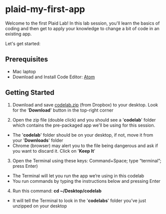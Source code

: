 # plaid-my-first-app

Welcome to the first Plaid Lab!
In this lab session, you'll learn the basics of coding and then get to apply your knowledge to change a bit of code in an existing app.

Let's get started:



## Prerequisites
- Mac laptop
- Download and Install Code Editor: [Atom](https://atom.io/)

## Getting Started
1. Download and save [codelab.zip](https://www.dropbox.com/s/pvc074u9g1ybcxk/codelab2.zip?dl=0) (from Dropbox) to your desktop. 
Look for the '**Download**' button in the top-right corner

2. Open the zip file (double click) and you should see a '**codelab**' folder which contains the pre-packaged app we'll be using for this session.
  * The '**codelab**' folder should be on your desktop, if not, move it from your '**Downloads**' folder
  * Chrome (browser) may alert you to the file being dangerous and ask if you want to discard it. Click on '**Keep It**'

3. Open the Terminal using these keys: Command+Space; type “terminal”; press Enter)
 * The Terminal will let you run the app we’re using in this codelab
 * You run commands by typing the instructions below and pressing Enter

4. Run this command: **cd ~/Desktop/codelab**
 * It will tell the Terminal to look in the '**codelabs**' folder you’ve just unzipped on your desktop

